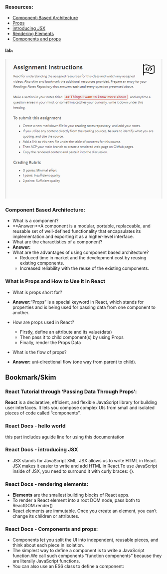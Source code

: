 ### Resources:
- [Component-Based Architecture](https://www.tutorialspoint.com/software_architecture_design/component_based_architecture.htm)
- [Props](https://itnext.io/what-is-props-and-how-to-use-it-in-react-da307f500da0?gi=aa3ffbc95bbf#:~:text=%E2%80%9CProps%E2%80%9D%20is%20a%20special%20keyword,way%20from%20parent%20to%20child)
- [introducing JSX](https://reactjs.org/docs/introducing-jsx.html)
- [Rendering Elements](https://reactjs.org/docs/rendering-elements.html)
- [Components and props](https://reactjs.org/docs/components-and-props.html)

#### lab:
![lab1](/Code-301/screenShot/lab1-1.PNG)


### Component Based Architecture:
- What is a component?
- **Answer:**A component is a modular, portable, replaceable, and reusable set of well-defined functionality that encapsulates its implementation and exporting it as a higher-level interface.
- What are the charactistics of a component?
- **Answer:**
- What are the advantages of using component based architecture?
     - Reduced time in market and the development cost by reusing existing components. 
     - Increased reliability with the reuse of the existing components.
### What is Props and How to Use it in React
- What is props short for?
- **Answer:**“Props” is a special keyword in React, which stands for properties and is being used for passing data from one component to another.

- How are props used in React?
    - Firstly, define an attribute and its value(data)
    - Then pass it to child component(s) by using Props
    - Finally, render the Props Data
- What is the flow of props?
- **Answer:** uni-directional flow (one way from parent to child).
 ## Bookmark/Skim
### React Tutorial through ‘Passing Data Through Props’:
**React** is a declarative, efficient, and flexible JavaScript library for building user interfaces. It lets you compose complex UIs from small and isolated pieces of code called “components”.


### React Docs - hello world
this part includes aguide line for using  this documentation 
### React Docs - introducing JSX
- JSX stands for JavaScript XML. JSX allows us to write HTML in React. JSX makes it easier to write and add HTML in React.To use JavaScript inside of JSX, you need to surround it with curly braces: {}.

### React Docs - rendering elements:
- **Elements** are the smallest building blocks of React apps.
- To render a React element into a root DOM node, pass both to ReactDOM.render()
- React elements are immutable. Once you create an element, you can’t change its children or attributes. 
### React Docs - Components and props:
- Components let you split the UI into independent, reusable pieces, and think about each piece in isolation.
- The simplest way to define a component is to write a JavaScript function.We call such components “function components” because they are literally JavaScript functions.
- You can also use an ES6 class to define a component:

